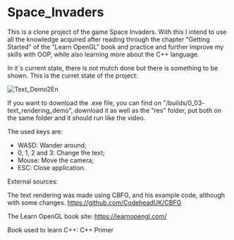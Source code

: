 # Space_Invaders
This is a clone project of the game Space Invaders.
With this I intend to use all the knowledge acquired after reading through the chapter "Getting Started" of the "Learn OpenGL" book and practice and further improve my skills with OOP, while also learning more about the C++ language.

In it´s current state, there is not mutch done but there is something to be shown. This is the curret state of the project:

![Text_Demo2En](https://user-images.githubusercontent.com/69710741/125581253-7d386791-afa8-4192-adce-2df2b6e8cd92.gif)

If you want to download the .exe file, you can find on "/builds/0_03- text_rendering_demo", download it as well as the "res" folder, put both on the same folder and it should run like the video.

The used keys are:
- WASD: Wander around;
- 0, 1, 2 and 3: Change the text;
- Mouse: Move the camera;
- ESC: Close application.

External sources:

The text rendering was made using CBFG, and his example code, although with some changes.
https://github.com/CodeheadUK/CBFG

The Learn OpenGL book site:
https://learnopengl.com/

Book used to learn C++:
C++ Primer
